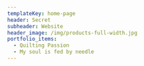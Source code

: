 ```yaml
---
templateKey: home-page
header: Secret
subheader: Website
header_image: /img/products-full-width.jpg
portfolio_items:
  - Quilting Passion
  - My soul is fed by needle
---
```


